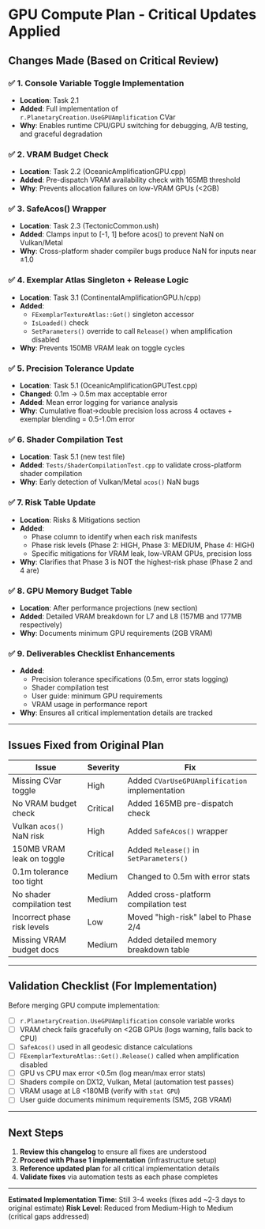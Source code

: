 # GPU Compute Plan - Critical Updates Applied

## Changes Made (Based on Critical Review)

### ✅ **1. Console Variable Toggle Implementation**
- **Location**: Task 2.1
- **Added**: Full implementation of `r.PlanetaryCreation.UseGPUAmplification` CVar
- **Why**: Enables runtime CPU/GPU switching for debugging, A/B testing, and graceful degradation

### ✅ **2. VRAM Budget Check**
- **Location**: Task 2.2 (OceanicAmplificationGPU.cpp)
- **Added**: Pre-dispatch VRAM availability check with 165MB threshold
- **Why**: Prevents allocation failures on low-VRAM GPUs (<2GB)

### ✅ **3. SafeAcos() Wrapper**
- **Location**: Task 2.3 (TectonicCommon.ush)
- **Added**: Clamps input to [-1, 1] before acos() to prevent NaN on Vulkan/Metal
- **Why**: Cross-platform shader compiler bugs produce NaN for inputs near ±1.0

### ✅ **4. Exemplar Atlas Singleton + Release Logic**
- **Location**: Task 3.1 (ContinentalAmplificationGPU.h/cpp)
- **Added**: 
  - `FExemplarTextureAtlas::Get()` singleton accessor
  - `IsLoaded()` check
  - `SetParameters()` override to call `Release()` when amplification disabled
- **Why**: Prevents 150MB VRAM leak on toggle cycles

### ✅ **5. Precision Tolerance Update**
- **Location**: Task 5.1 (OceanicAmplificationGPUTest.cpp)
- **Changed**: 0.1m → 0.5m max acceptable error
- **Added**: Mean error logging for variance analysis
- **Why**: Cumulative float→double precision loss across 4 octaves + exemplar blending = 0.5-1.0m error

### ✅ **6. Shader Compilation Test**
- **Location**: Task 5.1 (new test file)
- **Added**: `Tests/ShaderCompilationTest.cpp` to validate cross-platform shader compilation
- **Why**: Early detection of Vulkan/Metal `acos()` NaN bugs

### ✅ **7. Risk Table Update**
- **Location**: Risks & Mitigations section
- **Added**: 
  - Phase column to identify when each risk manifests
  - Phase risk levels (Phase 2: HIGH, Phase 3: MEDIUM, Phase 4: HIGH)
  - Specific mitigations for VRAM leak, low-VRAM GPUs, precision loss
- **Why**: Clarifies that Phase 3 is NOT the highest-risk phase (Phase 2 and 4 are)

### ✅ **8. GPU Memory Budget Table**
- **Location**: After performance projections (new section)
- **Added**: Detailed VRAM breakdown for L7 and L8 (157MB and 177MB respectively)
- **Why**: Documents minimum GPU requirements (2GB VRAM)

### ✅ **9. Deliverables Checklist Enhancements**
- **Added**:
  - Precision tolerance specifications (0.5m, error stats logging)
  - Shader compilation test
  - User guide: minimum GPU requirements
  - VRAM usage in performance report
- **Why**: Ensures all critical implementation details are tracked

---

## Issues Fixed from Original Plan

| Issue | Severity | Fix |
|-------|----------|-----|
| Missing CVar toggle | High | Added `CVarUseGPUAmplification` implementation |
| No VRAM budget check | Critical | Added 165MB pre-dispatch check |
| Vulkan `acos()` NaN risk | High | Added `SafeAcos()` wrapper |
| 150MB VRAM leak on toggle | Critical | Added `Release()` in `SetParameters()` |
| 0.1m tolerance too tight | Medium | Changed to 0.5m with error stats |
| No shader compilation test | Medium | Added cross-platform compilation test |
| Incorrect phase risk levels | Low | Moved "high-risk" label to Phase 2/4 |
| Missing VRAM budget docs | Medium | Added detailed memory breakdown table |

---

## Validation Checklist (For Implementation)

Before merging GPU compute implementation:

- [ ] `r.PlanetaryCreation.UseGPUAmplification` console variable works
- [ ] VRAM check fails gracefully on <2GB GPUs (logs warning, falls back to CPU)
- [ ] `SafeAcos()` used in all geodesic distance calculations
- [ ] `FExemplarTextureAtlas::Get().Release()` called when amplification disabled
- [ ] GPU vs CPU max error <0.5m (log mean/max error stats)
- [ ] Shaders compile on DX12, Vulkan, Metal (automation test passes)
- [ ] VRAM usage at L8 <180MB (verify with `stat GPU`)
- [ ] User guide documents minimum requirements (SM5, 2GB VRAM)

---

## Next Steps

1. **Review this changelog** to ensure all fixes are understood
2. **Proceed with Phase 1 implementation** (infrastructure setup)
3. **Reference updated plan** for all critical implementation details
4. **Validate fixes** via automation tests as each phase completes

---

**Estimated Implementation Time**: Still 3-4 weeks (fixes add ~2-3 days to original estimate)
**Risk Level**: Reduced from Medium-High to Medium (critical gaps addressed)
